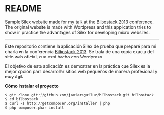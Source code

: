 # README #

Sample Silex website made for my talk at the
[Bilbostack 2013](http://bilbostack.com/) conference. The original website is 
made with Wordpress and this application tries to show in practice the 
advantages of Silex for developing micro websites.

---

Este repositorio contiene la aplicación Silex de prueba que preparé para mi 
charla en la conferencia [Bilbostack 2013](http://bilbostack.com/). Se trata de
una copia exacta del sitio web oficial, que está hecho con Wordpress.

El objetivo de esta aplicación es demostrar en la práctica que Silex es la mejor
opción para desarrollar sitios web pequeños de manera profesional y muy ágil.

**Cómo instalar el proyecto**

    $ git clone git://github.com/javiereguiluz/bilbostack.git bilbostack
    $ cd bilbostack
    $ curl -s http://getcomposer.org/installer | php
    $ php composer.phar install
